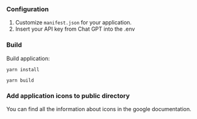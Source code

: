 ### Configuration

1. Customize `manifest.json` for your application.
2. Insert your API key from Chat GPT into the .env

### Build

Build application:

```
yarn install
```

```
yarn build
```

### Add application icons to public directory

You can find all the information about icons in the google documentation.

